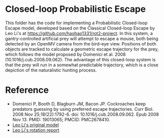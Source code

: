 # Closed-loop Probabilistic Escape
This folder has the code for implementing a Probabilistic Closed-loop Escape model, developed based on the Classical Closed-loop Escape by Leo Li's at https://github.com/haohao1331/rot2-project. In this system, a gantry-controlled artificial prey will attempt to escape a mouse, both being detected by an OpenMV camera from the bird-eye view. Positions of both objects are tracked to calculate a geometric escape trajectory for the prey, which follows the model proposed by Domenici et al. 2008 (10.1016/j.cub.2008.09.062). The advantage of this closed-loop system is that the prey will run in a somewhat predictable trajectory, which is a close depiction of the naturalistic hunting process.  

# Reference
- Domenici P, Booth D, Blagburn JM, Bacon JP. Cockroaches keep predators guessing by using preferred escape trajectories. Curr Biol. 2008 Nov 25;18(22):1792-6. doi: 10.1016/j.cub.2008.09.062. Epub 2008 Nov 13. PMID: 19013065; PMCID: PMC2678410.
- [Leo Li's original model](https://github.com/haohao1331/rot2-project)
- [Leo Li's rotation report](docs/Rotation%20Report.pdf)
